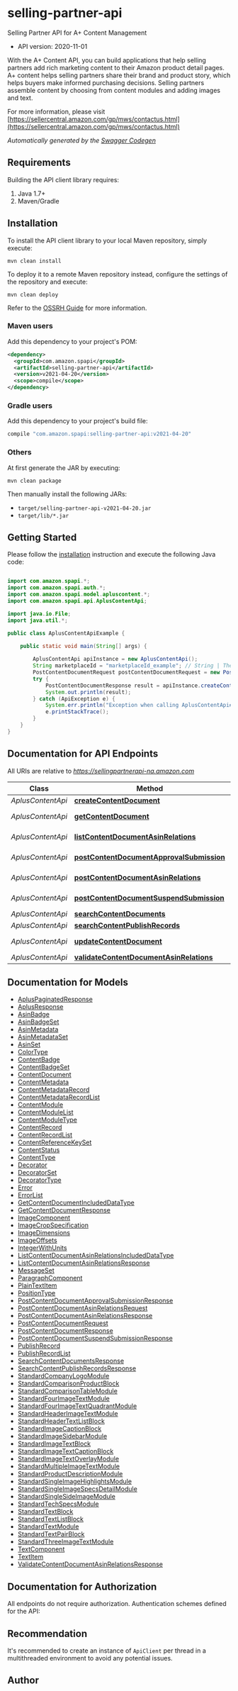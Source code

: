 # selling-partner-api

Selling Partner API for A+ Content Management
- API version: 2020-11-01

With the A+ Content API, you can build applications that help selling partners add rich marketing content to their Amazon product detail pages. A+ content helps selling partners share their brand and product story, which helps buyers make informed purchasing decisions. Selling partners assemble content by choosing from content modules and adding images and text.

  For more information, please visit [https://sellercentral.amazon.com/gp/mws/contactus.html](https://sellercentral.amazon.com/gp/mws/contactus.html)

*Automatically generated by the [Swagger Codegen](https://github.com/swagger-api/swagger-codegen)*


## Requirements

Building the API client library requires:
1. Java 1.7+
2. Maven/Gradle

## Installation

To install the API client library to your local Maven repository, simply execute:

```shell
mvn clean install
```

To deploy it to a remote Maven repository instead, configure the settings of the repository and execute:

```shell
mvn clean deploy
```

Refer to the [OSSRH Guide](http://central.sonatype.org/pages/ossrh-guide.html) for more information.

### Maven users

Add this dependency to your project's POM:

```xml
<dependency>
  <groupId>com.amazon.spapi</groupId>
  <artifactId>selling-partner-api</artifactId>
  <version>v2021-04-20</version>
  <scope>compile</scope>
</dependency>
```

### Gradle users

Add this dependency to your project's build file:

```groovy
compile "com.amazon.spapi:selling-partner-api:v2021-04-20"
```

### Others

At first generate the JAR by executing:

```shell
mvn clean package
```

Then manually install the following JARs:

* `target/selling-partner-api-v2021-04-20.jar`
* `target/lib/*.jar`

## Getting Started

Please follow the [installation](#installation) instruction and execute the following Java code:

```java

import com.amazon.spapi.*;
import com.amazon.spapi.auth.*;
import com.amazon.spapi.model.apluscontent.*;
import com.amazon.spapi.api.AplusContentApi;

import java.io.File;
import java.util.*;

public class AplusContentApiExample {

    public static void main(String[] args) {
        
        AplusContentApi apiInstance = new AplusContentApi();
        String marketplaceId = "marketplaceId_example"; // String | The identifier for the marketplace where the A+ Content is published.
        PostContentDocumentRequest postContentDocumentRequest = new PostContentDocumentRequest(); // PostContentDocumentRequest | The content document request details.
        try {
            PostContentDocumentResponse result = apiInstance.createContentDocument(marketplaceId, postContentDocumentRequest);
            System.out.println(result);
        } catch (ApiException e) {
            System.err.println("Exception when calling AplusContentApi#createContentDocument");
            e.printStackTrace();
        }
    }
}

```

## Documentation for API Endpoints

All URIs are relative to *https://sellingpartnerapi-na.amazon.com*

Class | Method | HTTP request | Description
------------ | ------------- | ------------- | -------------
*AplusContentApi* | [**createContentDocument**](docs/AplusContentApi.md#createContentDocument) | **POST** /aplus/2020-11-01/contentDocuments | 
*AplusContentApi* | [**getContentDocument**](docs/AplusContentApi.md#getContentDocument) | **GET** /aplus/2020-11-01/contentDocuments/{contentReferenceKey} | 
*AplusContentApi* | [**listContentDocumentAsinRelations**](docs/AplusContentApi.md#listContentDocumentAsinRelations) | **GET** /aplus/2020-11-01/contentDocuments/{contentReferenceKey}/asins | 
*AplusContentApi* | [**postContentDocumentApprovalSubmission**](docs/AplusContentApi.md#postContentDocumentApprovalSubmission) | **POST** /aplus/2020-11-01/contentDocuments/{contentReferenceKey}/approvalSubmissions | 
*AplusContentApi* | [**postContentDocumentAsinRelations**](docs/AplusContentApi.md#postContentDocumentAsinRelations) | **POST** /aplus/2020-11-01/contentDocuments/{contentReferenceKey}/asins | 
*AplusContentApi* | [**postContentDocumentSuspendSubmission**](docs/AplusContentApi.md#postContentDocumentSuspendSubmission) | **POST** /aplus/2020-11-01/contentDocuments/{contentReferenceKey}/suspendSubmissions | 
*AplusContentApi* | [**searchContentDocuments**](docs/AplusContentApi.md#searchContentDocuments) | **GET** /aplus/2020-11-01/contentDocuments | 
*AplusContentApi* | [**searchContentPublishRecords**](docs/AplusContentApi.md#searchContentPublishRecords) | **GET** /aplus/2020-11-01/contentPublishRecords | 
*AplusContentApi* | [**updateContentDocument**](docs/AplusContentApi.md#updateContentDocument) | **POST** /aplus/2020-11-01/contentDocuments/{contentReferenceKey} | 
*AplusContentApi* | [**validateContentDocumentAsinRelations**](docs/AplusContentApi.md#validateContentDocumentAsinRelations) | **POST** /aplus/2020-11-01/contentAsinValidations | 


## Documentation for Models

 - [AplusPaginatedResponse](docs/AplusPaginatedResponse.md)
 - [AplusResponse](docs/AplusResponse.md)
 - [AsinBadge](docs/AsinBadge.md)
 - [AsinBadgeSet](docs/AsinBadgeSet.md)
 - [AsinMetadata](docs/AsinMetadata.md)
 - [AsinMetadataSet](docs/AsinMetadataSet.md)
 - [AsinSet](docs/AsinSet.md)
 - [ColorType](docs/ColorType.md)
 - [ContentBadge](docs/ContentBadge.md)
 - [ContentBadgeSet](docs/ContentBadgeSet.md)
 - [ContentDocument](docs/ContentDocument.md)
 - [ContentMetadata](docs/ContentMetadata.md)
 - [ContentMetadataRecord](docs/ContentMetadataRecord.md)
 - [ContentMetadataRecordList](docs/ContentMetadataRecordList.md)
 - [ContentModule](docs/ContentModule.md)
 - [ContentModuleList](docs/ContentModuleList.md)
 - [ContentModuleType](docs/ContentModuleType.md)
 - [ContentRecord](docs/ContentRecord.md)
 - [ContentRecordList](docs/ContentRecordList.md)
 - [ContentReferenceKeySet](docs/ContentReferenceKeySet.md)
 - [ContentStatus](docs/ContentStatus.md)
 - [ContentType](docs/ContentType.md)
 - [Decorator](docs/Decorator.md)
 - [DecoratorSet](docs/DecoratorSet.md)
 - [DecoratorType](docs/DecoratorType.md)
 - [Error](docs/Error.md)
 - [ErrorList](docs/ErrorList.md)
 - [GetContentDocumentIncludedDataType](docs/GetContentDocumentIncludedDataType.md)
 - [GetContentDocumentResponse](docs/GetContentDocumentResponse.md)
 - [ImageComponent](docs/ImageComponent.md)
 - [ImageCropSpecification](docs/ImageCropSpecification.md)
 - [ImageDimensions](docs/ImageDimensions.md)
 - [ImageOffsets](docs/ImageOffsets.md)
 - [IntegerWithUnits](docs/IntegerWithUnits.md)
 - [ListContentDocumentAsinRelationsIncludedDataType](docs/ListContentDocumentAsinRelationsIncludedDataType.md)
 - [ListContentDocumentAsinRelationsResponse](docs/ListContentDocumentAsinRelationsResponse.md)
 - [MessageSet](docs/MessageSet.md)
 - [ParagraphComponent](docs/ParagraphComponent.md)
 - [PlainTextItem](docs/PlainTextItem.md)
 - [PositionType](docs/PositionType.md)
 - [PostContentDocumentApprovalSubmissionResponse](docs/PostContentDocumentApprovalSubmissionResponse.md)
 - [PostContentDocumentAsinRelationsRequest](docs/PostContentDocumentAsinRelationsRequest.md)
 - [PostContentDocumentAsinRelationsResponse](docs/PostContentDocumentAsinRelationsResponse.md)
 - [PostContentDocumentRequest](docs/PostContentDocumentRequest.md)
 - [PostContentDocumentResponse](docs/PostContentDocumentResponse.md)
 - [PostContentDocumentSuspendSubmissionResponse](docs/PostContentDocumentSuspendSubmissionResponse.md)
 - [PublishRecord](docs/PublishRecord.md)
 - [PublishRecordList](docs/PublishRecordList.md)
 - [SearchContentDocumentsResponse](docs/SearchContentDocumentsResponse.md)
 - [SearchContentPublishRecordsResponse](docs/SearchContentPublishRecordsResponse.md)
 - [StandardCompanyLogoModule](docs/StandardCompanyLogoModule.md)
 - [StandardComparisonProductBlock](docs/StandardComparisonProductBlock.md)
 - [StandardComparisonTableModule](docs/StandardComparisonTableModule.md)
 - [StandardFourImageTextModule](docs/StandardFourImageTextModule.md)
 - [StandardFourImageTextQuadrantModule](docs/StandardFourImageTextQuadrantModule.md)
 - [StandardHeaderImageTextModule](docs/StandardHeaderImageTextModule.md)
 - [StandardHeaderTextListBlock](docs/StandardHeaderTextListBlock.md)
 - [StandardImageCaptionBlock](docs/StandardImageCaptionBlock.md)
 - [StandardImageSidebarModule](docs/StandardImageSidebarModule.md)
 - [StandardImageTextBlock](docs/StandardImageTextBlock.md)
 - [StandardImageTextCaptionBlock](docs/StandardImageTextCaptionBlock.md)
 - [StandardImageTextOverlayModule](docs/StandardImageTextOverlayModule.md)
 - [StandardMultipleImageTextModule](docs/StandardMultipleImageTextModule.md)
 - [StandardProductDescriptionModule](docs/StandardProductDescriptionModule.md)
 - [StandardSingleImageHighlightsModule](docs/StandardSingleImageHighlightsModule.md)
 - [StandardSingleImageSpecsDetailModule](docs/StandardSingleImageSpecsDetailModule.md)
 - [StandardSingleSideImageModule](docs/StandardSingleSideImageModule.md)
 - [StandardTechSpecsModule](docs/StandardTechSpecsModule.md)
 - [StandardTextBlock](docs/StandardTextBlock.md)
 - [StandardTextListBlock](docs/StandardTextListBlock.md)
 - [StandardTextModule](docs/StandardTextModule.md)
 - [StandardTextPairBlock](docs/StandardTextPairBlock.md)
 - [StandardThreeImageTextModule](docs/StandardThreeImageTextModule.md)
 - [TextComponent](docs/TextComponent.md)
 - [TextItem](docs/TextItem.md)
 - [ValidateContentDocumentAsinRelationsResponse](docs/ValidateContentDocumentAsinRelationsResponse.md)


## Documentation for Authorization

All endpoints do not require authorization.
Authentication schemes defined for the API:

## Recommendation

It's recommended to create an instance of `ApiClient` per thread in a multithreaded environment to avoid any potential issues.

## Author




